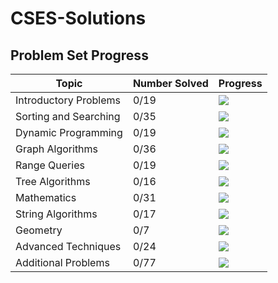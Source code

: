 # CSES-Solutions

## Problem Set Progress

| Topic         | Number Solved | Progress                                  |
|-----------------------|---------------|-------------------------------------------|
| Introductory Problems |     0/19     |  ![](https://geps.dev/progress/0)        |
| Sorting and Searching |     0/35     |  ![](https://geps.dev/progress/0)        |
| Dynamic Programming   |     0/19     |  ![](https://geps.dev/progress/0)        |
| Graph Algorithms      |     0/36     |  ![](https://geps.dev/progress/0)        |
| Range Queries         |     0/19     |  ![](https://geps.dev/progress/0)        |
| Tree Algorithms       |     0/16     |  ![](https://geps.dev/progress/0)        |
| Mathematics           |     0/31     |  ![](https://geps.dev/progress/0)        |
| String Algorithms     |     0/17     |  ![](https://geps.dev/progress/0)        |
| Geometry              |      0/7      |  ![](https://geps.dev/progress/0)        |
| Advanced Techniques   |     0/24     |  ![](https://geps.dev/progress/0)        |
| Additional Problems   |     0/77     |  ![](https://geps.dev/progress/0)        |
